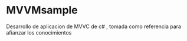 # MVVMsample
Desarrollo de aplicacion de MVVC de c# , tomada como referencia para afianzar los conocimientos
